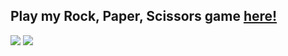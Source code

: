 <html>
<h2>Play my Rock, Paper, Scissors game <a href="https://codehs.com/sandbox/taylormichele/rock-paper-scissors/run">here!</a></h2>
<img src="C:\Users\taylo\Source\Repos\MyWebsite\assets\images\banners\RPS1.png">
<img src="C:\Users\taylo\Source\Repos\MyWebsite\assets\images\banners\RPS2.png">
</html>
